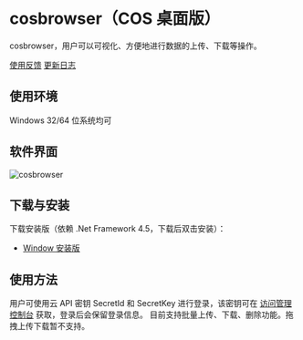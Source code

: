 # cosbrowser（COS 桌面版）

cosbrowser，用户可以可视化、方便地进行数据的上传、下载等操作。

[使用反馈](https://github.com/tencentyun/cosbrowser/issues)
[更新日志](https://github.com/tencentyun/cosbrowser/blob/master/changelog.md)

## 使用环境

Windows 32/64 位系统均可

## 软件界面
![cosbrowser](https://mc.qcloudimg.com/static/img/8016e3fb792856f8e28b9a35877d1767/image.png)
## 下载与安装

下载安装版（依赖 .Net Framework 4.5，下载后双击安装）：
- [Window 安装版](https://cos5.cloud.tencent.com/cosbrowser/win/cosbrowser-setup-latest.exe)

## 使用方法

用户可使用云 API 密钥 SecretId 和 SecretKey 进行登录，该密钥可在 [访问管理控制台](https://console.cloud.tencent.com/cam/capi) 获取，登录后会保留登录信息。
目前支持批量上传、下载、删除功能。拖拽上传下载暂不支持。

